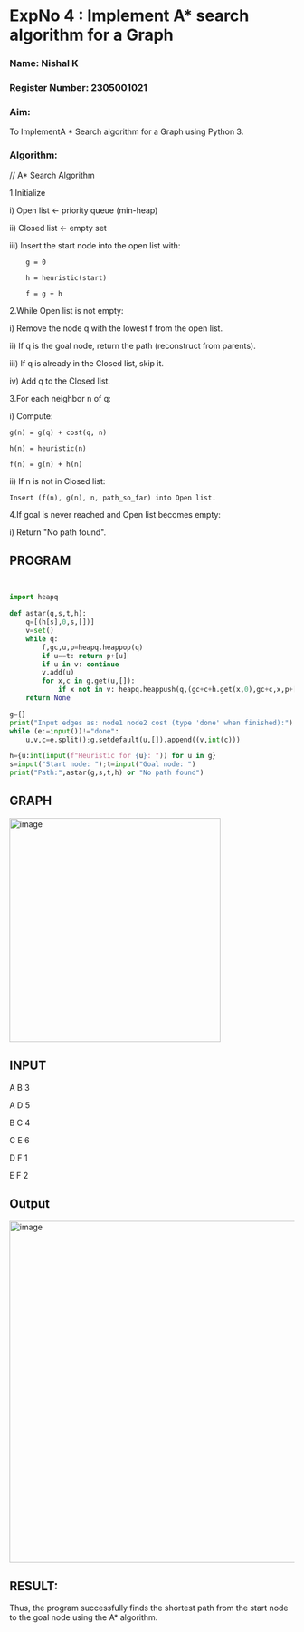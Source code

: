 <h1>ExpNo 4 : Implement A* search algorithm for a Graph</h1> 
<h3>Name: Nishal K
<h3>Register Number: 2305001021
<H3>Aim:</H3>
<p>To ImplementA * Search algorithm for a Graph using Python 3.</p>
<H3>Algorithm:</H3>


// A* Search Algorithm

1.Initialize


   i) Open list ← priority queue (min-heap)

   ii) Closed list ← empty set

  iii) Insert the start node into the open list with:

        g = 0

        h = heuristic(start)

        f = g + h


2.While Open list is not empty:

   i) Remove the node q with the lowest f from the open list.

  ii) If q is the goal node, return the path (reconstruct from parents).

 iii) If q is already in the Closed list, skip it.

  iv) Add q to the Closed list.
  

3.For each neighbor n of q:

  i) Compute:

    g(n) = g(q) + cost(q, n)

    h(n) = heuristic(n)

    f(n) = g(n) + h(n)

ii) If n is not in Closed list:

    Insert (f(n), g(n), n, path_so_far) into Open list.

    
4.If goal is never reached and Open list becomes empty:

  i) Return "No path found".

## PROGRAM
```python


import heapq

def astar(g,s,t,h):
    q=[(h[s],0,s,[])]
    v=set()
    while q:
        f,gc,u,p=heapq.heappop(q)
        if u==t: return p+[u]
        if u in v: continue
        v.add(u)
        for x,c in g.get(u,[]): 
            if x not in v: heapq.heappush(q,(gc+c+h.get(x,0),gc+c,x,p+[u]))
    return None

g={}
print("Input edges as: node1 node2 cost (type 'done' when finished):")
while (e:=input())!="done":
    u,v,c=e.split();g.setdefault(u,[]).append((v,int(c)))

h={u:int(input(f"Heuristic for {u}: ")) for u in g}
s=input("Start node: ");t=input("Goal node: ")
print("Path:",astar(g,s,t,h) or "No path found")

```

## GRAPH 

<img width="373" height="395" alt="image" src="https://github.com/user-attachments/assets/e44e4f2a-f70b-4578-9ea8-b9cabf26a59b" />


## INPUT

A B 3

A D 5

B C 4

C E 6

D F 1

E F 2


## Output

<img width="792" height="603" alt="image" src="https://github.com/user-attachments/assets/0d341ceb-6556-4055-a9d2-bdc6cb9b0e7a" />



## RESULT:
Thus, the program successfully finds the shortest path from the start node to the goal node using the A* algorithm.


